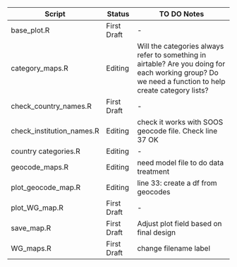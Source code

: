 |Script | Status | TO DO Notes |
|-------|--------|-------|
| base_plot.R | First Draft | - | 
| category_maps.R | Editing | Will the categories always refer to something in airtable? Are you doing for each working group? Do we need a function to help create category lists? |
| check_country_names.R | First Draft | - |
| check_institution_names.R | Editing | check it works with SOOS geocode file. Check line 37 OK |
| country categories.R | Editing | - |
| geocode_maps.R | Editing | need model file to do data treatment |
| plot_geocode_map.R | Editing | line 33: create a df from geocodes |
| plot_WG_map.R | First Draft | - |
| save_map.R | First Draft | Adjust plot field based on final design |
| WG_maps.R | First Draft | change filename label |

